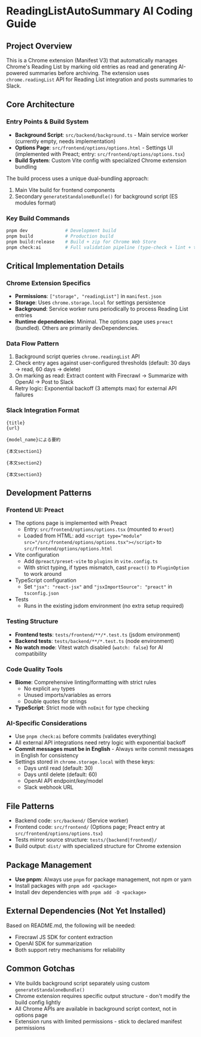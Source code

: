 # ReadingListAutoSummary AI Coding Guide

## Project Overview
This is a Chrome extension (Manifest V3) that automatically manages Chrome's Reading List by marking old entries as read and generating AI-powered summaries before archiving. The extension uses `chrome.readingList` API for Reading List integration and posts summaries to Slack.

## Core Architecture

### Entry Points & Build System
- **Background Script**: `src/backend/background.ts` - Main service worker (currently empty, needs implementation)
- **Options Page**: `src/frontend/options/options.html` - Settings UI (implemented with Preact; entry: `src/frontend/options/options.tsx`)
- **Build System**: Custom Vite config with specialized Chrome extension bundling

The build process uses a unique dual-bundling approach:
1. Main Vite build for frontend components
2. Secondary `generateStandaloneBundle()` for background script (ES modules format)

### Key Build Commands
```bash
pnpm dev              # Development build
pnpm build            # Production build  
pnpm build:release    # Build + zip for Chrome Web Store
pnpm check:ai         # Full validation pipeline (type-check + lint + test + build)
```

## Critical Implementation Details

### Chrome Extension Specifics
- **Permissions**: `["storage", "readingList"]` in `manifest.json`
- **Storage**: Uses `chrome.storage.local` for settings persistence
- **Background**: Service worker runs periodically to process Reading List entries
- **Runtime dependencies**: Minimal. The options page uses `preact` (bundled). Others are primarily devDependencies.

### Data Flow Pattern
1. Background script queries `chrome.readingList` API
2. Check entry ages against user-configured thresholds (default: 30 days → read, 60 days → delete)
3. On marking as read: Extract content with Firecrawl → Summarize with OpenAI → Post to Slack
4. Retry logic: Exponential backoff (3 attempts max) for external API failures

### Slack Integration Format
```
{title}
{url}

{model_name}による要約

{本文section1}

{本文section2}

{本文section3}
```

## Development Patterns

### Frontend UI: Preact
- The options page is implemented with Preact
  - Entry: `src/frontend/options/options.tsx` (mounted to `#root`)
  - Loaded from HTML: add `<script type="module" src="/src/frontend/options/options.tsx"></script>` to `src/frontend/options/options.html`
- Vite configuration
  - Add `@preact/preset-vite` to `plugins` in `vite.config.ts`
  - With strict typing, if types mismatch, cast `preact()` to `PluginOption` to work around
- TypeScript configuration
  - Set `"jsx": "react-jsx"` and `"jsxImportSource": "preact"` in `tsconfig.json`
- Tests
  - Runs in the existing jsdom environment (no extra setup required)

### Testing Structure
- **Frontend tests**: `tests/frontend/**/*.test.ts` (jsdom environment)  
- **Backend tests**: `tests/backend/**/*.test.ts` (node environment)
- **No watch mode**: Vitest watch disabled (`watch: false`) for AI compatibility

### Code Quality Tools
- **Biome**: Comprehensive linting/formatting with strict rules
  - No explicit `any` types
  - Unused imports/variables as errors
  - Double quotes for strings
- **TypeScript**: Strict mode with `noEmit` for type checking

### AI-Specific Considerations
- Use `pnpm check:ai` before commits (validates everything)
- All external API integrations need retry logic with exponential backoff
- **Commit messages must be in English** - Always write commit messages in English for consistency
- Settings stored in `chrome.storage.local` with these keys:
  - Days until read (default: 30)
  - Days until delete (default: 60)  
  - OpenAI API endpoint/key/model
  - Slack webhook URL

## File Patterns
- Backend code: `src/backend/` (Service worker)
- Frontend code: `src/frontend/` (Options page; Preact entry at `src/frontend/options/options.tsx`)
- Tests mirror source structure: `tests/{backend|frontend}/`
- Build output: `dist/` with specialized structure for Chrome extension

## Package Management
- **Use pnpm**: Always use `pnpm` for package management, not npm or yarn
- Install packages with `pnpm add <package>`
- Install dev dependencies with `pnpm add -D <package>`

## External Dependencies (Not Yet Installed)
Based on README.md, the following will be needed:
- Firecrawl JS SDK for content extraction
- OpenAI SDK for summarization
- Both support retry mechanisms for reliability

## Common Gotchas
- Vite builds background script separately using custom `generateStandaloneBundle()`
- Chrome extension requires specific output structure - don't modify the build config lightly
- All Chrome APIs are available in background script context, not in options page
- Extension runs with limited permissions - stick to declared manifest permissions
